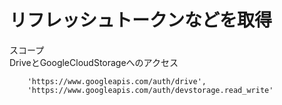# リフレッシュトークンなどを取得  

スコープ  
DriveとGoogleCloudStorageへのアクセス

``` text
    'https://www.googleapis.com/auth/drive',
    'https://www.googleapis.com/auth/devstorage.read_write'
```
